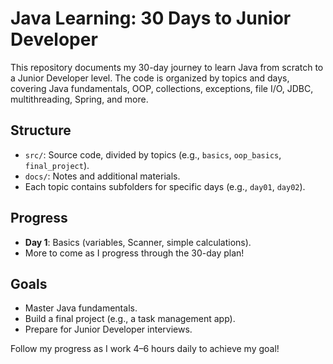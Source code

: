 # Java Learning: 30 Days to Junior Developer

This repository documents my 30-day journey to learn Java from scratch to a Junior Developer level. The code is organized by topics and days, covering Java fundamentals, OOP, collections, exceptions, file I/O, JDBC, multithreading, Spring, and more.

## Structure
- `src/`: Source code, divided by topics (e.g., `basics`, `oop_basics`, `final_project`).
- `docs/`: Notes and additional materials.
- Each topic contains subfolders for specific days (e.g., `day01`, `day02`).

## Progress
- **Day 1**: Basics (variables, Scanner, simple calculations).
- More to come as I progress through the 30-day plan!

## Goals
- Master Java fundamentals.
- Build a final project (e.g., a task management app).
- Prepare for Junior Developer interviews.

Follow my progress as I work 4–6 hours daily to achieve my goal!